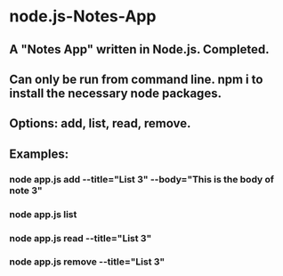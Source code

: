 # node.js-Notes-App
## A "Notes App" written in Node.js. Completed.
## Can only be run from command line. npm i to install the necessary node packages.
## Options: add, list, read, remove.
## Examples:
### node app.js add --title="List 3" --body="This is the body of note 3"
### node app.js list
### node app.js read --title="List 3"
### node app.js remove --title="List 3"